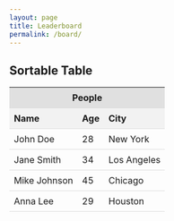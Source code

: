 ```yaml
---
layout: page
title: Leaderboard
permalink: /board/
---
```

<!DOCTYPE html>
<html lang="en">
<head>
    <meta charset="UTF-8">
    <meta name="viewport" content="width=device-width, initial-scale=1.0">
    <title>Sortable Table</title>
    <style>
        table {
            width: 100%;
            border-collapse: collapse;
        }
        th, td {
            padding: 8px;
            text-align: left;
            border-bottom: 1px solid #ddd;
        }
        th {
            cursor: pointer;
            background-color: #f2f2f2;
        }
        th:hover {
            background-color: #ddd;
        }
        /* 新增合并单元格的样式 */
        .group-header {
            text-align: center;
            background-color: #e0e0e0;
        }
    </style>
</head>
<body>

<h2>Sortable Table</h2>

<table id="sortableTable">
    <thead>
        <!-- 新增合并行 -->
        <tr>
            <th colspan="3" class="group-header">People</th>
        </tr>
        <!-- 原有表头行 -->
        <tr>
            <th onclick="sortTable(0)">Name</th>
            <th onclick="sortTable(1)">Age</th>
            <th onclick="sortTable(2)">City</th>
        </tr>
    </thead>
    <tbody>
        <tr>
            <td>John Doe</td>
            <td>28</td>
            <td>New York</td>
        </tr>
        <tr>
            <td>Jane Smith</td>
            <td>34</td>
            <td>Los Angeles</td>
        </tr>
        <tr>
            <td>Mike Johnson</td>
            <td>45</td>
            <td>Chicago</td>
        </tr>
        <tr>
            <td>Anna Lee</td>
            <td>29</td>
            <td>Houston</td>
        </tr>
    </tbody>
</table>

<script>
function sortTable(n) {
    var table, rows, switching, i, x, y, shouldSwitch, dir, switchcount = 0;
    table = document.getElementById("sortableTable");
    switching = true;
    dir = "asc"; 
    while (switching) {
        switching = false;
        rows = table.rows;
        for (i = 2; i < (rows.length - 1); i++) {
            shouldSwitch = false;
            x = rows[i].getElementsByTagName("TD")[n];
            y = rows[i + 1].getElementsByTagName("TD")[n];
            if (dir == "asc") {
                if (x.innerHTML.toLowerCase() > y.innerHTML.toLowerCase()) {
                    shouldSwitch = true;
                    break;
                }
            } else if (dir == "desc") {
                if (x.innerHTML.toLowerCase() < y.innerHTML.toLowerCase()) {
                    shouldSwitch = true;
                    break;
                }
            }
        }
        if (shouldSwitch) {
            rows[i].parentNode.insertBefore(rows[i + 1], rows[i]);
            switching = true;
            switchcount ++; 
        } else {
            if (switchcount == 0 && dir == "asc") {
                dir = "desc";
                switching = true;
            }
        }
    }
}
</script>

</body>
</html>
